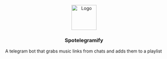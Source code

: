 <br />
<div align="center">
  <a href="https://github.com/camerallan/spotelegramify">
    <img src="./docs/images/logo.png" alt="Logo" width="80" height="80">
  </a>

  <h3 align="center">Spotelegramify</h3>

</div>

A telegram bot that grabs music links from chats and adds them to a playlist

